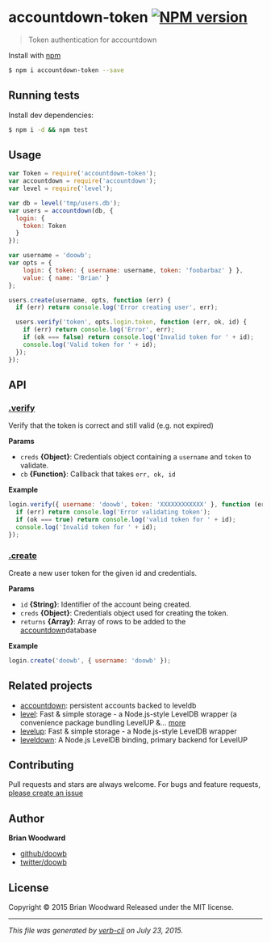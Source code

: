 # accountdown-token [![NPM version](https://badge.fury.io/js/accountdown-token.svg)](http://badge.fury.io/js/accountdown-token)

> Token authentication for accountdown

Install with [npm](https://www.npmjs.com/)

```sh
$ npm i accountdown-token --save
```

## Running tests

Install dev dependencies:

```sh
$ npm i -d && npm test
```

## Usage

```js
var Token = require('accountdown-token');
var accountdown = require('accountdown');
var level = require('level');

var db = level('tmp/users.db');
var users = accountdown(db, {
  login: {
    token: Token
  }
});

var username = 'doowb';
var opts = {
    login: { token: { username: username, token: 'foobarbaz' } },
    value: { name: 'Brian' }
};

users.create(username, opts, function (err) {
  if (err) return console.log('Error creating user', err);

  users.verify('token', opts.login.token, function (err, ok, id) {
    if (err) return console.log('Error', err);
    if (ok === false) return console.log('Invalid token for ' + id);
    console.log('Valid token for ' + id);
  });
});
```

## API

### [.verify](index.js#L47)

Verify that the token is correct and still valid (e.g. not expired)

**Params**

* `creds` **{Object}**: Credentials object containing a `username` and `token` to validate.
* `cb` **{Function}**: Callback that takes `err, ok, id`

**Example**

```js
login.verify({ username: 'doowb', token: 'XXXXXXXXXXXX' }, function (err, ok, id) {
  if (err) return console.log('Error validating token');
  if (ok === true) return console.log('valid token for ' + id);
  console.log('Invalid token for ' + id);
});
```

### [.create](index.js#L97)

Create a new user token for the given id and credentials.

**Params**

* `id` **{String}**: Identifier of the account being created.
* `creds` **{Object}**: Credentials object used for creating the token.
* `returns` **{Array}**: Array of rows to be added to the [accountdown](https://github.com/substack/accountdown)database

**Example**

```js
login.create('doowb', { username: 'doowb' });
```

## Related projects

* [accountdown](https://github.com/substack/accountdown): persistent accounts backed to leveldb
* [level](https://github.com/Level/level): Fast & simple storage - a Node.js-style LevelDB wrapper (a convenience package bundling LevelUP &… [more](https://github.com/Level/level)
* [levelup](https://github.com/level/levelup): Fast & simple storage - a Node.js-style LevelDB wrapper
* [leveldown](https://github.com/level/leveldown): A Node.js LevelDB binding, primary backend for LevelUP

## Contributing

Pull requests and stars are always welcome. For bugs and feature requests, [please create an issue](https://github.com/doowb/accountdown-token/issues)

## Author

**Brian Woodward**

+ [github/doowb](https://github.com/doowb)
+ [twitter/doowb](http://twitter.com/doowb)

## License

Copyright © 2015 Brian Woodward
Released under the MIT license.

***

_This file was generated by [verb-cli](https://github.com/assemble/verb-cli) on July 23, 2015._